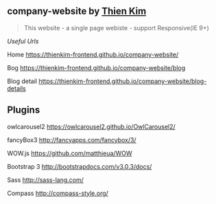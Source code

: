 ## company-website by [Thien Kim](https://thienkim-frontend.github.io/cv/)
> This website - a single page webiste - support Responsive(IE 9+)

*Useful Urls*


Home						https://thienkim-frontend.github.io/company-website/

Bog							https://thienkim-frontend.github.io/company-website/blog

Blog detail	    https://thienkim-frontend.github.io/company-website/blog-details


## Plugins

owlcarousel2 					https://owlcarousel2.github.io/OwlCarousel2/

fancyBox3 						http://fancyapps.com/fancybox/3/

WOW.js 								https://github.com/matthieua/WOW

Bootstrap 3 					http://bootstrapdocs.com/v3.0.3/docs/

Sass 									http://sass-lang.com/

Compass 							http://compass-style.org/


